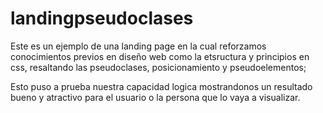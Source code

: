 # landingpseudoclases
Este es un ejemplo de una landing page en la cual reforzamos conocimientos previos en diseño web como la etsructura y principios en css, resaltando las pseudoclases, posicionamiento y pseudoelementos;

Esto puso a prueba nuestra capacidad logica mostrandonos un resultado bueno y atractivo para el usuario o la persona que lo vaya a visualizar.